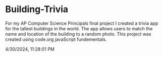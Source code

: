 # Building-Trivia
For my AP Computer Science Principals final project I created a trivia app for the tallest buildings in the world. The app allows users to match the name and location of the building to a random photo. 
This project was created using code.org javaScript fundementals.

4/30/2024, 11:28:01 PM
